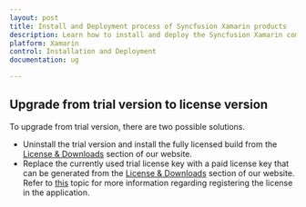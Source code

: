 ```yaml
---
layout: post
title: Install and Deployment process of Syncfusion Xamarin products
description: Learn how to install and deploy the Syncfusion Xamarin component
platform: Xamarin
control: Installation and Deployment
documentation: ug

---
```


## Upgrade from trial version to license version

To upgrade from trial version, there are two possible solutions.

* Uninstall the trial version and install the fully licensed build from the [License & Downloads](https://www.syncfusion.com/account/downloads) section of our website.
* Replace the currently used trial license key with a paid license key that can be generated from the [License & Downloads](https://www.syncfusion.com/account/downloads) section of our website. Refer to [this](https://help.syncfusion.com/common/essential-studio/licensing/license-key#xamarinforms) topic for more information regarding registering the license in the application.

